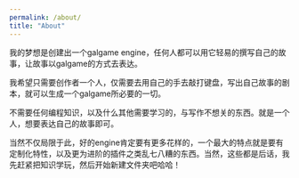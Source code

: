 ```yaml
---
permalink: /about/
title: "About"
---
```


我的梦想是创建出一个galgame engine，任何人都可以用它轻易的撰写自己的故事，让故事以galgame的方式去表达。

我希望只需要创作者一个人，仅需要去用自己的手去敲打键盘，写出自己故事的剧本，就可以生成一个galgame所必要的一切。

不需要任何编程知识，以及什么其他需要学习的，与写作不想关的东西。就是一个人，想要表达自己的故事即可。

当然不仅局限于此，好的engine肯定要有更多花样的，一个最大的特点就是要有定制化特性，以及更为进阶的插件之类乱七八糟的东西。当然，这些都是后话，我先赶紧把知识学玩，然后开始新建文件夹吧哈哈！